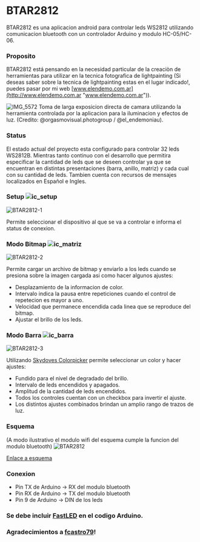 # BTAR2812

BTAR2812 es una aplicacion android para controlar leds WS2812 utilizando comunicacion bluetooth con un controlador Arduino y modulo HC-05/HC-06.


### Proposito
BTAR2812 está pensando en la necesidad particular de la creaciòn de herramientas para utilizar en la tecnica fotografica de lightpainting (Si deseas saber sobre la tecnica de lightpainting estas en el lugar indicado!, puedes pasar por mi web [www.elendemo.com.ar](http://www.elendemo.com.ar "www.elendemo.com.ar")).

![IMG_5572](https://user-images.githubusercontent.com/60631810/154155399-808fe86d-cb8c-4b8a-93a6-b790a6a763a9.jpg)
Toma de larga exposicion directa de camara utilizando la herramienta controlada por la aplicacion para la iluminacion y efectos de luz. (Credito: @orgasmovisual.photogroup / @el_endemoniau).

### Status

El estado actual del proyecto esta configurado para controlar 32 leds WS2812B. Mientras tanto continuo con el desarrollo que permitira especificar la cantidad de leds que se deseen controlar ya que se encuentran en distintas presentaciones (barra, anillo, matriz) y cada cual con su cantidad de leds.
Tambien cuenta con recursos de mensajes localizados en Español e Ingles.

### Setup ![ic_setup](https://user-images.githubusercontent.com/60631810/154331668-be282bf3-1fdc-48d7-9bdc-3e1ce0d46ca4.jpg) 


![BTAR2812-1](https://user-images.githubusercontent.com/60631810/153987472-956a668c-5c75-4512-81e0-0e916d2760c3.jpg)

Permite seleccionar el dispositivo al que se va a controlar e informa el status de conexion.


### Modo Bitmap ![ic_matriz](https://user-images.githubusercontent.com/60631810/154332376-bc6fecbe-9455-4b56-8f35-34f9b2b38f81.jpg)


![BTAR2812-2](https://user-images.githubusercontent.com/60631810/153987514-56b35e62-2ecb-4b94-ab59-62753fa21b91.jpg)

Permite cargar un archivo de bitmap y enviarlo a los leds cuando se presiona sobre la imagen cargada asi como hacer algunos ajustes:
- Desplazamiento de la informacion de color.
- Intervalo indica la pausa entre repeticiones cuando el control de repetecion es mayor a uno.
- Velocidad que permanece encendida cada linea que se reproduce del bitmap.
- Ajustar el brillo de los leds.


### Modo Barra ![ic_barra](https://user-images.githubusercontent.com/60631810/154332448-d4f69af7-aeb5-4af5-8715-4886d68fd944.jpg)

![BTAR2812-3](https://user-images.githubusercontent.com/60631810/153987538-b97c81ba-d3b1-4205-9ed9-8b89313b6349.jpg) 

Utilizando [Skydoves Colorpicker](https://github.com/skydoves/ColorPickerView "Skydoves Colorpicker") permite seleccionar un color y hacer ajustes:
- Fundido para el nivel de degradado del brillo.
- Intervalo de leds encendidos y apagados.
- Amplitud de la cantidad de leds encendidos.
- Todos los controles cuentan con un checkbox para invertir el ajuste.
- Los distintos ajustes combinados brindan un amplio rango de trazos de luz.

### Esquema
(A modo ilustrativo el modulo wifi del esquema cumple la funcion del modulo bluetooth)
![BTAR2812](https://user-images.githubusercontent.com/60631810/154372486-57432e4a-b26b-4526-85d9-6ba39b7c1859.png)

[Enlace a esquema](https://www.tinkercad.com/things/8bRt67OoYUw "Enlace a esquema")

### Conexion

- Pin TX de Arduino -> RX del modulo bluetooth
- Pin RX de Arduino -> TX del modulo bluetooth
- Pin 9 de Arduino -> DIN de los leds


### Se debe incluir [FastLED](https://github.com/FastLED/FastLED "FastLED") en el codigo Arduino.



### Agradecimientos a [fcastro79](https://github.com/fcastro79 "fcastro79")!
